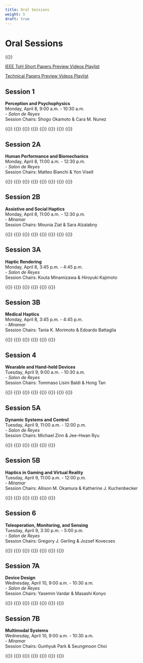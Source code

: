```yaml
---
title: Oral Sessions
weight: 5
draft: true
---
```


# Oral Sessions

{{<simpleLastUpdate date="April 6, 2024">}}

[IEEE ToH Short Papers Preview Videos Playlist](https://www.youtube.com/playlist?list=PLXRBbyxY9IBXIe8GxECfcI5EkIBtUq5Pn)

[Technical Papers Preview Videos Playlist](https://www.youtube.com/playlist?list=PLXRBbyxY9IBUBlgCpK3jKjfPnQPgvopQm)

## Session 1
**Perception and Psychophysics**  
Monday, April 8, 9:00 a.m. - 10:30 a.m.  
*- Salon de Reyes*  
Session Chairs: Shogo Okamoto & Cara M. Nunez

{{<programTable>}}
{{<programEntry time="9:00 a.m. - 9:15 a.m." title="Bumps and Dents Are Not Perceptually Opposite When Exploring with Lateral Force Cues" author="Shogo Okamoto">}}
{{<programEntry time="9:15 a.m. - 9:30 a.m." title="Establishing Natural Tactile Mappings: Mapping Tactile Parameters to Continuous Data Concepts" author="Sara Riggs, Nicholas Gardella Nicholas Gardella">}}
{{<programEntry time="9:30 a.m. - 9:45 a.m." title="  Richer Textural Information in the Horizontal Component of the Contact Force Compared with the Normal Component" author="Ayaka Tamura, Shogo Okamoto">}}
{{<programEntry time="9:45 a.m. - 10:00 a.m." title="Haptic Sensitivity to Diameter and Tension During String Plucking" author="Matej Mayet, Jean-Loïc Le Carrou, David Gueorguiev">}}
{{<programEntry time="10:00 a.m. - 10:15 a.m." title="Reliability of Smartphone-based Vibration Threshold Measurements" author="Rachel A. G. Adenekan, Kyle Yoshida, Anis Benyoucef, Alejandrina Gonzalez Reyes, Adeyinka E Adenekan, Allison M. Okamura, Cara M. Nunez">}}
{{<programEntry time="10:15 a.m. - 10:30 a.m." title="Celebrating Sliman Bensmaia's contribution to Haptics" author="Hannes Saal">}}
{{</programTable>}}

## Session 2A
**Human Performance and Biomechanics**  
Monday, April 8, 11:00 a.m. - 12:30 p.m.  
*- Salon de Reyes*  
Session Chairs: Matteo Bianchi & Yon Visell

{{<programTable>}}
{{<programEntry time="11:00 a.m. - 11:15 a.m." title="Enhancing User Performance by Adaptively Changing Haptic Feedback Cues in a Fitts's Law Task" author="Drake Rowland, Benjamin Davis, Taylor Higgins, Ann Majewicz Fey">}}
{{<programEntry time="11:15 a.m. - 11:30 a.m." title="System Identification of Human Dynamics Using Periodic Impedance Models During Physical Interaction" author="Khandaker Nusaiba Hafiz, Terence David Sanger, Jonathan Realmuto">}}
{{<programEntry time="11:30 a.m. - 11:45 a.m." title="On the Role of Tactile Motion Estimates and Hand Side in Bimanual Reaching Tasks" author="Océane Duvert, Giulia Pagnanelli, Alessandro Moscatelli, Matteo Bianchi" youtube="https://youtu.be/11m28RiF5XQ">}}
{{<programEntry time="11:45 a.m. - 12:00 p.m." title="Skinsource: A Data-driven Toolbox for Predicting Touch-elicited Vibrations in the Upper Limb" author="Neeli Tummala, Gregory Reardon, Simone Fani, Dustin Goetz, Matteo Bianchi, Yon Visell">}}
{{<programEntry time="12:00 p.m. - 12:15 p.m." title="A Transparent Hydraulic Actuator to Visualize Finger Pad Deformation at Programmable Material Compliances" author="Bingxu Li, Alton Sharpe, Gregory J. Gerling">}}
{{<programEntry time="12:15 p.m. - 12:30 p.m." title="Bi-manual Sensory Discrimination: A Kinesthetic Study" author="Suhas Kakade, Subhasis Chaudhuri, Abhishek Gupta">}}
{{</programTable>}}

## Session 2B
**Assistive and Social Haptics**  
Monday, April 8, 11:00 a.m. - 12:30 p.m.  
*- Miramar*  
Session Chairs: Mounia Ziat & Sara Alzalabny

{{<programTable>}}
{{<programEntry time=" 11:00 a.m. - 11:15 a.m." title="Determining the Minimal Deviation Limit for Haptic Feedback in Veering Correction During Blindfolded Walking" author="Mounia Ziat, Ariunbold Batjargal, Mehdi Hojatmadani, Shuangshuang Xiao" youtube="https://youtu.be/6j_uXpa4bYk">}}
{{<programEntry time="11:15 a.m. - 11:30 a.m." title="Touch for Accessibility: Haptic SVG Diagrams for Visually Impaired and Blind Individuals" author="Sara Alzalabny, Omar Moured, Karin Müller, Thorsten Schwarz, Bastian Rapp, Rainer Stiefelhagen">}}
{{<programEntry time="11:30 a.m. - 11:45 a.m." title="The Design and Preliminary Evaluation of a Sliding Contact Braille Display for Early Learning" author="Anupama Thomas, Anil Prabhakar" youtube="https://youtu.be/iFAIA_tKxv0">}}
{{<programEntry time="11:45 a.m. - 12:00 p.m." title="The Importance of Contextual Grounding in Affective Mediated Touch" author="Xin Zhu, Zhenghui Su, Jocelyn Tsai, Cara M. Nunez, Heather Culbertson">}}
{{<programEntry time="12:00 p.m. - 12:15 p.m." title="Comparing the Haptic Perception of Directional Information Using a Uni-manual or Bi-manual Strategy on a Walker" author="Inès Lacôte, Claudio Pacchierotti, Frédéric Marie, François Pasteau, Fabien Grzeskowiak, Marie Babel, David Gueorguiev, Maud Marchal">}}
{{<programEntry time="12:15 p.m. - 12:30 p.m." title="Design and Validation of Pseudo-force Haptic Device for Actual Walking" author="Tomosuke Maeda, Takayoshi Yoshimura, Junnosuke Yamamoto, Hiroyuki Sakai, Kouta Minamizawa" youtube="https://youtu.be/0oERKXYmXNk">}}
{{</programTable>}}

## Session 3A
**Haptic Rendering**  
Monday, April 8, 3:45 p.m. - 4:45 p.m.  
*- Salon de Reyes*  
Session Chairs: Kouta Minamizawa & Hiroyuki Kajimoto

{{<programTable>}}
{{<programEntry time="3:45 p.m. - 4:00 p.m." title="Stereohaptic Vibration: Out-of-body Localization of Virtual Vibration Source through Multiple Vibrotactile Stimuli on the Forearms" author="Gen Ohara, Kikuchi Daiki, Masashi Konyo, Satoshi Tadokoro">}}
{{<programEntry time="4:00 p.m. - 4:15 p.m." title="Representing Fine Texture of Pencil Hardness by High-frequency Vibrotactile Equivalence Conversion Using Ultra-thin Pzt-mems Vibrators" author="Masamune Waga, Toru Matsubara, Masashi Konyo, Toshihiro Takeshita, Yusuke Takei, Takeshi Kobayashi, Satoshi Tadokoro">}}
{{<programEntry time="4:15 p.m. - 4:30 p.m." title="Presentation of a Tracing Sensation by Means of Rotation Stimuli" author="Soma Kato, Yui Suga, Izumi Mizoguchi, Hiroyuki Kajimoto">}}
{{<programEntry time="4:30 p.m. - 4:45 p.m." title="Haptic Feedback with Higher-order Implicit Integrators" author="Aldo Galvan, Ann Majewicz Fey">}}
{{</programTable>}}

## Session 3B
**Medical Haptics**  
Monday, April 8, 3:45 p.m. - 4:45 p.m.  
*- Miramar*  
Session Chairs: Tania K. Morimoto & Edoardo Battaglia

{{<programTable>}}
{{<programEntry time="3:45 p.m. - 4:00 p.m." title="Origami-based Haptic Syringe for Local Anesthesia Simulator" author="Ken Iiyoshi, Shadi Khazaaleh, Ahmed Dalaq, Mohammed F. Daqaq, Georgios Korres, Mohamad Eid">}}
{{<programEntry time="4:00 p.m. - 4:15 p.m." title="Rotational Motion Due to Skin Shear Deformation at Wrist and Elbow" author="Takuto Nakamura, Hideaki Kuzuoka">}}
{{<programEntry time="4:00 p.m. - 4:15 p.m." title=" A Novel Wearable Sensing Device Enabling Remote Palpation" author="Michele Pompilio, Nicole D'Aurizio, Tommaso Lisini Baldi, Leonardo Franco, Guido Gabriele, Domenico Prattichizzo" youtube="https://youtu.be/Iw7HF1xvwOA">}}
{{<programEntry time="4:15 p.m. - 4:30 p.m." title="Verbal Outperforms Cartesian Tactile Guidance in Telementored Needle Insertion Training" author="Lourdes Romy Reyes, Caroline Park, Edoardo Battaglia, Ann Majewicz Fey">}}
{{</programTable>}}

## Session 4
**Wearable and Hand-held Devices**  
Tuesday, April 9, 9:00 a.m. - 10:30 a.m.  
*- Salon de Reyes*  
Session Chairs: Tommaso Lisini Baldi & Hong Tan

{{<programTable>}}
{{<programEntry time="9:00 a.m. - 9:15 a.m." title="Comparing the Perceived Intensity of Vibrotactile Cues Scaled Based on Inherent Dynamic Range" author="Daziyah Sullivan, Elyse Chase, Marcia Omalley" youtube="https://youtu.be/HLKv-LRgbLo">}}
{{<programEntry time="9:15 a.m. - 9:30 a.m." title="Effects of Contact Force on Vibrotactile Perceived Intensity Across the Upper Body" author="Dajin Lee, Gyeore Yun, Seungmoon Choi" youtube="https://youtu.be/yQtSkTfHkoI">}}
{{<programEntry time="9:30 a.m. - 9:45 a.m." title="Presentation of Hitting Sensation to the Racket by a Single DC Motor Embedded in a Handle" author="Michiru Sobue, Soma Kato, Izumi Mizoguchi, Hiroyuki Kajimoto" youtube="https://youtu.be/n3B6sy54-Fw">}}
{{<programEntry time="9:45 a.m. - 10:00 a.m." title="H3kit: Hand-held Haptic Kit for Stem Education" author="Robert Bloom, Zachary Huang, Kaitlyn Lavarias, Madeleine Ren, Tania K. Morimoto">}}
{{<programEntry time="10:00 a.m. - 10:15 a.m." title="A Wearable Pick-to-haptics System to Improve Manual-picking Tasks in Warehouses" author="Leonardo Franco, Tommaso Lisini Baldi, Domenico Prattichizzo, Gionata Salvietti" youtube="https://youtu.be/bbHMA1cc7hA">}}
{{<programEntry time="10:15 a.m. - 10:30 a.m." title="Hapt-X-Pand: The Design and Evaluation of a Radially Expanding and Contracting Skin Drag Haptic Device" author="Colton Doherty, Jennifer Tennison, Jenna Gorlewicz">}}
{{</programTable>}}

## Session 5A
**Dynamic Systems and Control**  
Tuesday, April 9, 11:00 a.m. - 12:00 p.m.  
*- Salon de Reyes*  
Session Chairs: Michael Zinn & Jee-Hwan Ryu

{{<programTable>}}
{{<programEntry time="11:00 a.m. - 11:15 a.m." title="Force-feedback through Touch-based Interactions with a Nanocopter" author="Yang Chen, Hamed Alimohammadzadeh, Shahram Ghandeharizadeh, Heather Culbertson">}}
{{<programEntry time="11:15 a.m. - 11:30 a.m." title="Transparent, High-force, and High-stiffness Control of Haptic Actuators with Backlash: A Multi Degree of Freedom Approach" author="Patrick Dills, Michael Zinn">}}
{{<programEntry time="11:30 a.m. - 11:45 a.m." title="Improving Kinesthetic Haptic Rendering through a Frequency Partitioned Series Admittance Actuation Approach" author="Megh Vipul Doshi, Patrick Dills, Michael Zinn">}}
{{<programEntry time="11:45 a.m. - 12:00 p.m." title="Relaxing Conservatism for Enhanced Impedance Range and Transparency in Haptic Interaction" author="Huseyin Tugcan Dinc, Thomas Hulin, Christian Ott, Jee-Hwan Ryu">}}
{{</programTable>}}

## Session 5B
**Haptics in Gaming and Virtual Reality**  
Tuesday, April 9, 11:00 a.m. - 12:00 p.m.  
*- Miramar*  
Session Chairs: Allison M. Okamura & Katherine J. Kuchenbecker

{{<programTable>}}
{{<programEntry time="11:00 a.m. - 11:15 a.m." title="Horizontal Plane Haptic Redirection - Realizing Haptic Feedback for the Virtual Inclined Plane in VR" author="Dexin Liu, Hengxin Chen">}}
{{<programEntry time="11:15 a.m. - 11:30 a.m." title="Telemetry-based Haptic Rendering for Racing Game Experience Improvement" author="Jiwan Lee, Junwoo Kim, Jeonggoo Kang, Eunsoo Jo, Dong Chul Park, Seungmoon Choi">}}
{{<programEntry time="11:30 a.m. - 11:45 a.m." title="Haptic Relocation of Virtual Finger Forces via Pneumatic Wrist-worn Haptic Devices" author="Jasmin Elena Palmer, Brian Vuong, Zhenishbek Zhakypov, Yimeng Qin, Liana G. Tilton, Allison M. Okamura">}}
{{<programEntry time="11:45 a.m. - 12:00 p.m." title="Beyond Sight: The Role of Kinesthetic Feedback in Redirected Walking Within Virtual Reality" author="Seung Heon Lee, Sandeep Kollannur, Heather Culbertson">}}
{{</programTable>}}

## Session 6
**Teleoperation, Monitoring, and Sensing**  
Tuesday, April 9, 3:30 p.m. - 5:00 p.m.  
*- Salon de Reyes*  
Session Chairs: Gregory J. Gerling & Jozsef Kovecses

{{<programTable>}}
{{<programEntry time="3:30 p.m. - 3:45 p.m." title="Haptic Interactions Subject to Variable Latency" author="Chantal Lana Hutchison, Joseph Hewlett, Siamak Arbatani, Antoine Weill--Duflos, Jozsef Kovecses">}}
{{<programEntry time="3:45 p.m. - 4:00 p.m." title="Embodied Supervision: Haptic Display of Automation Command to Improve Supervisory Performance" author="Alia Gilbert, Sachit Krishnan, Brent Gillespie">}}
{{<programEntry time="4:00 p.m. - 4:15 p.m." title="Networktouch: A Vibrotactile Check-in Device for Cyberattack Detection and Traffic Monitoring" author="J. Michael Bertsch, Mohammed Ayyat, Tamer Nadeem, Gregory J. Gerling">}}
{{<programEntry time="4:15 p.m. - 4:30 p.m." title="Hapticformers: Employing Transformer Models on Avosight and Avodigit Datasets for Vision-based Tactile Assessment of Avocado Maturity" author="Israa Fahmy, Taimur Hassan, Naoufel Werghi, Irfan Hussain, Lakmal Seneviratne">}}
{{<programEntry time="4:30 p.m. - 4:45 p.m." title="Digital Twin-empowered Model-mediated Teleoperation Using Multimodality Data with Signed Distance Fields" author="Mads Mørch Antonsen, Siwen Liu, Xiao Xu, Eckehard Steinbach, Francesco Chinello, Qi Zhang">}}
{{</programTable>}}

## Session 7A
**Device Design**  
Wednesday, April 10, 9:00 a.m. - 10:30 a.m.  
*- Salon de Reyes*  
Session Chairs: Yasemin Vardar & Masashi Konyo

{{<programTable>}}
{{<programEntry time="9:00 a.m. - 9:15 a.m." title="Layer Jammers in a Simulated Environment Soft Haptic (S.E.S.H.) Glove" author="Ben Levy, Megh Vipul Doshi, Keng-Yu Lin, Michael Wehner">}}
{{<programEntry time="9:15 a.m. - 9:30 a.m." title="Dynabuttons: Fast Interactive Soft Buttons with Analog Control" author="Tucker Rae-Grant, Chris Harrison, Craig Shultz" youtube="https://youtu.be/EvIF4Md-_xc">}}
{{<programEntry time="9:30 a.m. - 9:45 a.m." title="Validation and Usability Assessment of the Hapticpalm, a Wearable Device for Hand Palm Force Feedback" author="Alberto Villani, Mihai Dragusanu, Domenico Prattichizzo, Monica Malvezzi" youtube="https://youtu.be/emdCcy8yOFc">}}
{{<programEntry time="9:45 a.m. - 10:00 a.m." title="Design and Characterisation of Particle Jamming-based Variable Stiffness Displays Using Non-pneumatic Actuators" author="Joshua Brown, Fernando Bello">}}
{{<programEntry time="10:00 a.m. - 10:15 a.m." title="Lever Mechanism for Diaphragm-type Vibrators to Enhance Vibrotactile Intensity" author="Taku Hachisu, Masayuki Kajiura, Toshihiro Takeshita, Yusuke Takei, Takeshi Kobayashi, Masashi Konyo" youtube="https://youtu.be/dSY6j1of3Fw">}}
{{</programTable>}}

## Session 7B
**Multimodal Systems**  
Wednesday, April 10, 9:00 a.m. - 10:30 a.m.  
*- Miramar*  
Session Chairs: Gunhyuk Park & Seungmoon Choi

{{<programTable>}}
{{<programEntry time="9:00 a.m. - 9:15 a.m." title="Multimodal Haptic Feedback for Virtual Collisions Combining Vibrotactile and Electrical Muscle Stimulation" author="Jungeun Lee, Seungmoon Choi" youtube="https://youtu.be/IC_4IGesIbg">}}
{{<programEntry time="9:15 a.m. - 9:30 a.m." title="Sound-to-touch Crossmodal Pitch Matching for Short Sounds" author="Donggeun Kim, Jungeun Lee, Gyeore Yun, Hong Tan, Seungmoon Choi" youtube="https://youtu.be/An0yzMbV3I8">}}
{{<programEntry time="9:30 a.m. - 9:45 a.m." title="Matching Performance of 2d Phantom Sensations with Visual Motions" author="Kyuyoung Shim, Gunhyuk Park">}}
{{<programEntry time="9:45 a.m. - 10:00 a.m." title="Toward Spatial-temporal Consistency of Joint Visual-tactile Perception in VR Applications" author="Fuqiang Zhao, Kehan Zhang, Qian Liu, Zhuoyi Lv">}}
{{<programEntry time="10:00 a.m. - 10:15 a.m." title="Robust Surface Recognition with the Maximum Mean Discrepancy: Degrading Haptic-auditory Signals through Bandwidth and Noise" author="Behnam Khojasteh, Yitian Shao, Katherine J. Kuchenbecker">}}
{{</programTable>}}